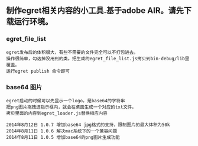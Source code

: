 制作egret相关内容的小工具.基于adobe AIR。请先下载运行环境。
------
### egret_file_list
```
egret发布后的体积很大，有些不需要的文件完全可以不打包进去。
操作很简单，勾选掉没用到的类。把生成的egret_file_list.js拷贝到bin-debug/lib里覆盖。
运行egret publish 命令即可
```
### base64 图片
```
egret启动的时候可以先显示一个logo，是base64的字符串
把png图片拖拽进指示框内，就会在桌面生成一个对应的txt文件。
拷贝里面的内容到egret_loader.js替换相应内容

```

    2014年8月12日 1.0.7 增加base64 jpg格式的支持，限制图片的最大体积为50k
    2014年8月11日 1.0.6 解决mac系统下的一个兼容问题
    2014年8月11日 1.0.5 增加base64的png图片生成功能

